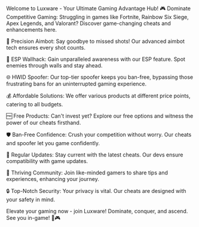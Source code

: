 Welcome to Luxware - Your Ultimate Gaming Advantage Hub!
🎮 Dominate Competitive Gaming: Struggling in games like Fortnite, Rainbow Six Siege, Apex Legends, and Valorant? Discover game-changing cheats and enhancements here.

🎯 Precision Aimbot: Say goodbye to missed shots! Our advanced aimbot tech ensures every shot counts.

🧱 ESP Wallhack: Gain unparalleled awareness with our ESP feature. Spot enemies through walls and stay ahead.

🌐 HWID Spoofer: Our top-tier spoofer keeps you ban-free, bypassing those frustrating bans for an uninterrupted gaming experience.

💰 Affordable Solutions: We offer various products at different price points, catering to all budgets.

🆓 Free Products: Can't invest yet? Explore our free options and witness the power of our cheats firsthand.

🛡️ Ban-Free Confidence: Crush your competition without worry. Our cheats and spoofer let you game confidently.

🎁 Regular Updates: Stay current with the latest cheats. Our devs ensure compatibility with game updates.

🤝 Thriving Community: Join like-minded gamers to share tips and experiences, enhancing your journey.

🔒 Top-Notch Security: Your privacy is vital. Our cheats are designed with your safety in mind.

Elevate your gaming now - join Luxware! Dominate, conquer, and ascend. See you in-game! 🚀🎮 
